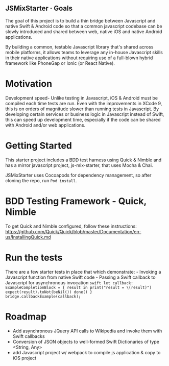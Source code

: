 
## JSMixStarter · Goals
The goal of this project is to build a thin bridge between Javascript and 
native Swift & Android code so that a common javascript codebase can be slowly 
introduced and shared between web, native iOS and native Android applications.

By building a common, testable Javascript library that's shared across mobile
platforms, it allows teams to leverage any in-house Javascript skills in their 
native applications without requiring use of a full-blown hybrid framework like
PhoneGap or Ionic (or React Native).  

# Motivation #
Development speed- Unlike testing in Javascript, iOS & Android must be compiled 
each time tests are run.  Even with the improvements in XCode 9, this is on orders
of magnitude slower than running tests in Javascript.  By developing certain services 
or business logic in Javascript instead of Swift, this can speed up development time,
especially if the code can be shared with Android and/or web applications.

# Getting Started #
This starter project includes a BDD test harness using Quick & Nimble and 
has a mirror javascript project, js-mix-starter, that uses Mocha & Chai.
   
JSMixStarter uses Cocoapods for dependency management, so after cloning
the repo, run `Pod install`.  

# BDD Testing Framework - Quick, Nimble #
To get Quick and Nimble configured, follow these instructions: 
https://github.com/Quick/Quick/blob/master/Documentation/en-us/InstallingQuick.md

# Run the tests #
There are a few starter tests in place that which demonstrate:
    - Invoking a Javascript function from native Swift code
    - Passing a Swift callback to Javascript for asynchronous invocation
    ```swift
     let callback: ExampleCompletionBlock = { result in
                            print("result = \(result)")
                            expect(result).toNot(beNil())
                            done()
                        }
                        bridge.callbackExample(callback);
    ```


# Roadmap #
- Add asynchronous JQuery API calls to Wikipedia and invoke them with Swift callbacks
- Conversion of JSON objects to well-formed Swift Dictionaries of type <String, Any>
- add Javascript project w/ webpack to compile js application & copy to iOS project 
